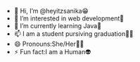 - 👋 Hi, I’m @heyitzsanika😁
- 👀 I’m interested in web development💓
- 🌱 I’m currently learning Java🤫
- 📫 I am a student pursiving graduation👩‍🎓
- 😄 Pronouns:She/Her😮‍💨
- ⚡ Fun fact:I am a Human👽

<!---
heyitzsanika/heyitzsanika is a ✨ special ✨ repository because its `README.md` (this file) appears on your GitHub profile.
You can click the Preview link to take a look at your changes.
--->
